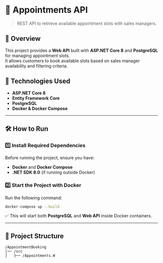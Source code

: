 # 📌 Appointments API
> REST API to retrieve available appointment slots with sales managers.

## 📖 Overview
This project provides a **Web API** built with **ASP.NET Core 8** and **PostgreSQL** for managing appointment slots.  
It allows customers to book available slots based on sales manager availability and filtering criteria.

## 🚀 Technologies Used
- **ASP.NET Core 8**
- **Entity Framework Core**
- **PostgreSQL**
- **Docker & Docker Compose**

---

## 🛠 How to Run
### 1️⃣ Install Required Dependencies
Before running the project, ensure you have:
- **Docker** and **Docker Compose**
- **.NET SDK 8.0** (if running outside Docker)

### 2️⃣ Start the Project with Docker
Run the following command:

```sh
docker-compose up --build
```

✅ This will start both **PostgreSQL** and **Web API** inside Docker containers.

---

## 📌 Project Structure
```
/AppointmentBooking
│── /src
│   ├── /Appointments.W